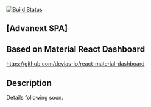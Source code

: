 [![Build Status](https://codebuild.eu-central-1.amazonaws.com/badges?uuid=eyJlbmNyeXB0ZWREYXRhIjoiUGhDYjEwZXRrWmhudFdaMlNjTFlQYTV0OG9aTU9YSEZxRmY2ODFHVHQ4RWhnUStnSy83eDQ0Q1FXS1prY2MyTmE2Q0ZERlErL245Q2x3RFpHRWdlL1hZPSIsIml2UGFyYW1ldGVyU3BlYyI6IjM1UkY4OE8zOHV1ZnIzNHQiLCJtYXRlcmlhbFNldFNlcmlhbCI6MX0%3D&branch=master)](https://eu-central-1.console.aws.amazon.com/codesuite/codebuild/projects/global-dev-advanext-spa-tf-pr-build)


## [Advanext SPA]

## Based on Material React Dashboard

https://github.com/devias-io/react-material-dashboard

## Description

Details following soon.
